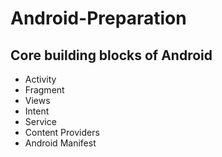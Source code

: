 # Android-Preparation

## Core building blocks of Android
- Activity
- Fragment
- Views
- Intent
- Service
- Content Providers
- Android Manifest

